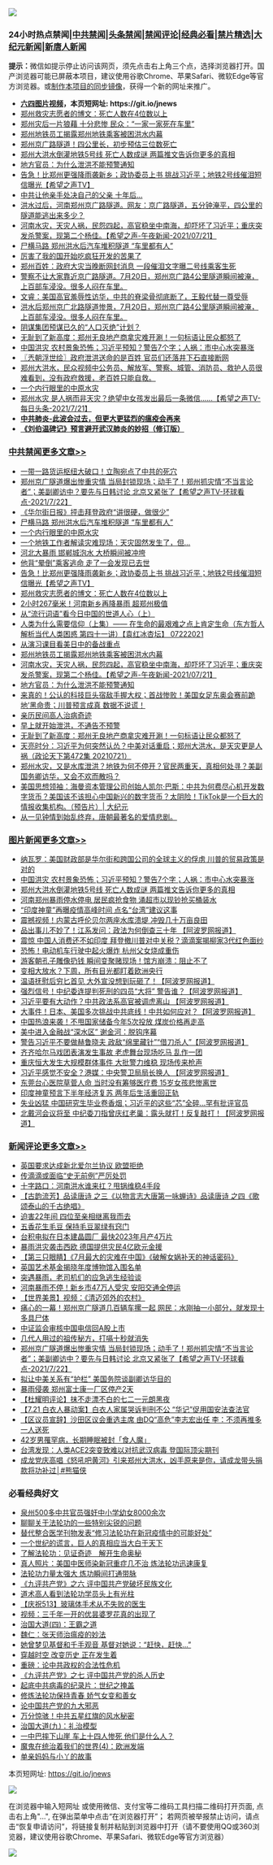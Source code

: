 ![](https://raw.githubusercontent.com/fqnews/bnews/master/64photo/fqnews-qr.jpg)

<div id="tt">
<h3>24小时热点禁闻|<a href="#%E4%B8%AD%E5%85%B1%E7%A6%81%E9%97%BB%E6%9B%B4%E5%A4%9A%E6%96%87%E7%AB%A0">中共禁闻</a>|<a href="#%E5%9B%BE%E7%89%87%E6%96%B0%E9%97%BB%E6%9B%B4%E5%A4%9A%E6%96%87%E7%AB%A0">头条禁闻</a>|<a href="#%E6%96%B0%E9%97%BB%E8%AF%84%E8%AE%BA%E6%9B%B4%E5%A4%9A%E6%96%87%E7%AB%A0">禁闻评论|<a href="#%E5%BF%85%E7%9C%8B%E7%BB%8F%E5%85%B8%E5%A5%BD%E6%96%87">经典必看|<a href="/video.md#%E7%A6%81%E7%89%87%E7%B2%BE%E9%80%89">禁片精选</a>|<a href="https://github.com/fqnews/djy/blob/master/gb/nf1351518.md#1">大纪元新闻</a>|<a href="https://github.com/fqnews/ntdtv/blob/master/gb/prog204.md#1">新唐人新闻</a></h3>
<div><b>提示：</b>微信如提示停止访问该网页，须先点击右上角三个点，选择浏览器打开。国产浏览器可能已屏蔽本项目，建议使用谷歌Chrome、苹果Safari、微软Edge等官方浏览器。或<a href="https://github.com/fqnews/bnews/blob/master/%E5%88%B6%E4%BD%9Cgit%E7%A6%81%E9%97%BB%E9%95%9C%E5%83%8F.md">制作本项目的同步镜像</a>，获得一个新的网址来推广。</div>
<ul>
<li><b><a href="http://d1.bdrive.tk/64.mp4" target="_blank">六四图片视频</a>，本页短网址: https://git.io/jnews</b></li>
<li><a href="/cbnews/20210722/1592162.md">郑州救灾志愿者的博文：死亡人数在4位数以上</a></li>
<li><a href="/cnnews/20210722/1592049.md">郑州灾后一片狼藉 十分悲惨 民众：“一家一家死在车里”</a></li>
<li><a href="/cbnews/20210722/1592011.md">郑州地铁员工揭露郑州地铁乘客被困洪水内幕</a></li>
<li><a href="/bannedvideo/20210722/1591936.md">郑州京广路隧道！四公里长，初步预估三位数死亡</a></li>
<li><a href="/topimagenews/20210722/1592091.md">郑州大洪水倒灌地铁5号线 死亡人数成谜 两篇推文告诉你更多的真相</a></li>
<li><a href="/cbnews/20210722/1591927.md">地方官员：为什么泄洪不能预警通知</a></li>
<li><a href="/comments/20210722/1592194.md">告急！比郑州更强降雨袭新乡；政协委员上书 挑战习近平；地铁2号线催泪短信曝光【希望之声TV】</a></li>
<li><a href="/cnnews/20210722/1591742.md">中共让他亲手处决自己的父亲 十年后...</a></li>
<li><a href="/bannedvideo/20210722/1592056.md">洪水过后，河南郑州京广路隧道。网友：京广路隧道，五分钟淹平，四公里的隧道能逃出来多少？</a></li>
<li><a href="/comments/20210722/1591976.md">河南水灾，天灾人祸，民怨四起，高官稳坐中南海，却吓坏了习近平；重庆突发杀警案，现第二个杨佳。【希望之声-午夜新闻-2021/07/21】</a></li>
<li><a href="/cbnews/20210722/1592270.md">尸横马路 郑州洪水后汽车堆积隧道 “车里都有人”</a></li>
<li><a href="/comments/20210722/1591912.md">厉害了我的国开始吃疯狂开发的苦果了</a></li>
<li><a href="/comments/20210722/1591990.md">郑州百姓：政府大灾当晚断网封消息 一段催泪文字曝二号线乘客生死</a></li>
<li><a href="/bannedvideo/20210722/1592133.md">警察不让大家靠近京广路隧道。7月20日，郑州京广路4公里隧道瞬间被淹，上百部车浸没。很多人闷在车里。</a></li>
<li><a href="/bannedvideo/20210722/1592096.md">文睿：美国高官羞辱性访华，中共的脊梁骨彻底断了，王毅代替一尊受辱</a></li>
<li><a href="/bannedvideo/20210722/1592125.md">洪水后郑州京广北路隧道惨景，7月20日，郑州京广路4公里隧道瞬间被淹，上百部车浸没。很多人闷在车里。</a></li>
<li><a href="/worldnews/usa/20210722/1592005.md">阴谋集团预谋已久的“人口灭绝”计划？</a></li>
<li><a href="/cbnews/20210722/1591848.md">无耻到了新高度：郑州无良地产商拿灾难开涮！一句标语让民众都怒了</a></li>
<li><a href="/topimagenews/20210722/1592198.md">中国洪灾 农村景象恐怖；习近平预知？警告7个字；人祸：市中心水突暴涨</a></li>
<li><a href="/ssgc/20210722/1591752.md">〖兲朝浮世绘〗政府泄洪送命的是百姓 官员们还落井下石直接断网</a></li>
<li><a href="/bannedvideo/20210722/1591996.md">郑州大洪水，民众视频中公务员、解放军、警察、城管、消防员、救护人员很难看到，没有政府救援，老百姓只能自救。</a></li>
<li><a href="/cbnews/20210722/1592259.md">一个内行眼里的中原水灾</a></li>
<li><a href="/comments/20210722/1591772.md">郑州水灾 是人祸而非天灾？绝望中女孩发出最后一条微信......【希望之声TV-每日头条-2021/7/21】</a></li>
<li><b><a href="/comments/20200211/1275071.md" target="_blank">中共肺炎-此波会过去，但更大更猛烈的瘟疫会再来</a></b></li>
<li><b><a href="/comments/20200207/1272816.md" target="_blank">《刘伯温碑记》预言避开武汉肺炎的妙招（修订版）</a></b></li>
</ul>
</div>

<div class="catlist">
<h3><a href="/cbnews/" target="_blank">中共禁闻</a><span><a href="/cbnews/" target="_blank" rel="nofollow">更多文章>></a></span></h3>
<ul>
<li><a href="/cbnews/20210723/1592419.md" target="_blank">一带一路货运枢纽大破口！立陶宛点了中共的死穴</a></li>
<li><a href="/comments/20210723/1592338.md" target="_blank">郑州京广隧道爆出惨重灾情 当局封锁现场；动手了！郑州抓灾情“不当言论者”；美副卿访中？要先与日韩讨论 北京又紧张了【希望之声TV-环球看点-2021/7/22】</a></li>
<li><a href="/cbnews/20210723/1592330.md" target="_blank">《华尔街日报》抨击拜登政府“讲很硬，做很少”</a></li>
<li><a href="/cbnews/20210722/1592270.md" target="_blank">尸横马路 郑州洪水后汽车堆积隧道 “车里都有人”</a></li>
<li><a href="/cbnews/20210722/1592259.md" target="_blank">一个内行眼里的中原水灾</a></li>
<li><a href="/cbnews/20210722/1592258.md" target="_blank">一个地铁工作者解读灾难现场：天灾固然发生了，但…</a></li>
<li><a href="/cbnews/20210722/1592231.md" target="_blank">河北大暴雨 邯郸城泡水 大桥瞬间被冲垮</a></li>
<li><a href="/cbnews/20210722/1592199.md" target="_blank">他背“晕倒”乘客逃命 走了一会发现已去世</a></li>
<li><a href="/comments/20210722/1592194.md" target="_blank">告急！比郑州更强降雨袭新乡；政协委员上书 挑战习近平；地铁2号线催泪短信曝光【希望之声TV】</a></li>
<li><a href="/cbnews/20210722/1592162.md" target="_blank">郑州救灾志愿者的博文：死亡人数在4位数以上</a></li>
<li><a href="/cbnews/20210722/1592130.md" target="_blank">2小时267毫米！河南新乡再降暴雨 超郑州极值</a></li>
<li><a href="/cbnews/20210722/1592033.md" target="_blank">从“流行词语”看今日中国的世道人心（上）</a></li>
<li><a href="/comments/20210722/1592100.md" target="_blank">人类为什么需要信仰（上集）——  在生命的最艰难之点上肯定生命（东方哲人解析当代人类困惑  第四十一讲）【袁红冰杏坛】 07222021</a></li>
<li><a href="/comments/20210722/1592060.md" target="_blank">从演习课目看美日中的备战重点</a></li>
<li><a href="/cbnews/20210722/1592011.md" target="_blank">郑州地铁员工揭露郑州地铁乘客被困洪水内幕</a></li>
<li><a href="/comments/20210722/1591976.md" target="_blank">河南水灾，天灾人祸，民怨四起，高官稳坐中南海，却吓坏了习近平；重庆突发杀警案，现第二个杨佳。【希望之声-午夜新闻-2021/07/21】</a></li>
<li><a href="/cbnews/20210722/1591927.md" target="_blank">地方官员：为什么泄洪不能预警通知</a></li>
<li><a href="/comments/20210722/1591915.md" target="_blank">来真的！公认的科技巨头宿敌手握大权；首战惨败！美国女足东奥会赛前跪地’黑命贵；川普预言成真 数据不说谎！</a></li>
<li><a href="/cbnews/20210722/1591904.md" target="_blank">亲历民间高人治病奇迹</a></li>
<li><a href="/cbnews/20210722/1591871.md" target="_blank">早上就开始泄洪，不通告不预警</a></li>
<li><a href="/cbnews/20210722/1591848.md" target="_blank">无耻到了新高度：郑州无良地产商拿灾难开涮！一句标语让民众都怒了</a></li>
<li><a href="/cbnews/20210722/1591847.md" target="_blank">天亮时分：习近平为何突然认怂？中美对话重启；郑州大洪水，是天灾更是人祸（政论天下第472集 20210721）</a></li>
<li><a href="/comments/20210722/1591811.md" target="_blank">郑州水灾，又是水库泄洪？地铁为何不停开？官民两重天，真相何处寻？美副国务卿访华，又会不欢而散吗？</a></li>
<li><a href="/cbnews/20210722/1591810.md" target="_blank">美国思想领袖：海曼资本管理公司创始人凯尔‧巴斯：中共为何费尽心机开发数字货币？美国该不该担心中国新兴的数字货币？太阴险！TikTok是一个巨大的情报收集机构。（预告片）| 大纪元</a></li>
<li><a href="/comments/20210722/1591794.md" target="_blank">从一见钟情到始乱终弃，唐朝最著名的爱情悲剧。</a></li>

</ul>
</div>
<div class="catlist">
<h3><a href="/topimagenews/" target="_blank">图片新闻</a><span><a href="/topimagenews/" target="_blank" rel="nofollow">更多文章>></a></span></h3>
<ul>
<li><a href="/topimagenews/20210722/1592290.md" target="_blank">纳瓦罗：美国财政部是华尔街和跨国公司的全球主义的俘虏 川普的贸易政策是对的</a></li>
<li><a href="/topimagenews/20210722/1592198.md" target="_blank">中国洪灾 农村景象恐怖；习近平预知？警告7个字；人祸：市中心水突暴涨</a></li>
<li><a href="/topimagenews/20210722/1592091.md" target="_blank">郑州大洪水倒灌地铁5号线 死亡人数成谜 两篇推文告诉你更多的真相</a></li>
<li><a href="/topimagenews/20210722/1591665.md" target="_blank">河南郑州暴雨停水停电 居民疯抢食物 涌超市以现钞抢买桶装水</a></li>
<li><a href="/topimagenews/20210719/1590068.md" target="_blank">“印度神童”再曝疫情高峰时间 点名“台湾”建议这事</a></li>
<li><a href="/topimagenews/20210719/1590055.md" target="_blank">震撼视频！内蒙古呼伦贝尔两座水库溃堤 冲毁几十万亩良田</a></li>
<li><a href="/topimagenews/20210719/1589964.md" target="_blank">品出事儿不妙了！江系发问：政法为何倒查三十年 【阿波罗网报道】</a></li>
<li><a href="/topimagenews/20210719/1589755.md" target="_blank">震惊 中国人消费还不如印度 拜登撤川普对中关税？滴滴案揭柳家3代红色面纱</a></li>
<li><a href="/topimagenews/20210719/1589727.md" target="_blank">恐怖！电动机车行驶中起火爆炸 杭州父女烧成重伤</a></li>
<li><a href="/topimagenews/20210719/1589716.md" target="_blank">游客朝孔子雕像扔钱 瞬间变聚赌现场！馆方崩溃：阻止不了</a></li>
<li><a href="/topimagenews/20210718/1589658.md" target="_blank">变相大放水？下周，所有目光都盯着欧洲央行</a></li>
<li><a href="/topimagenews/20210718/1589531.md" target="_blank">温语抚慰后穷匕首见 大外宣没想到玩砸了！【阿波罗网报道】</a></li>
<li><a href="/topimagenews/20210718/1589472.md" target="_blank">强烈信号！中纪委连提判死刑的四员“大将” 警告谁？【阿波罗网报道】</a></li>
<li><a href="/topimagenews/20210717/1588988.md" target="_blank">习近平要有大动作？中共政法系高官被调虎离山 【阿波罗网报道】</a></li>
<li><a href="/topimagenews/20210717/1588839.md" target="_blank">大事件！日本、美国多次挑战中共底线！中共如何应对？【阿波罗网报道】</a></li>
<li><a href="/topimagenews/20210717/1588653.md" target="_blank">中国热浪来袭！不甩国家储备今年5次投放 煤炭价格再走高</a></li>
<li><a href="/topimagenews/20210716/1587997.md" target="_blank">美中进入金融战“深水区” 谢金河：脱钩序幕</a></li>
<li><a href="/topimagenews/20210715/1587586.md" target="_blank">警告习近平不要做赫鲁晓夫 政敌“绵里藏针”“借刀杀人”【阿波罗网报道】</a></li>
<li><a href="/topimagenews/20210715/1587554.md" target="_blank">齐齐哈尔马戏团表演发生事故 老虎舞台现场吃马 乱作一团</a></li>
<li><a href="/topimagenews/20210715/1587536.md" target="_blank">重庆恒大发生大规模群体事件 大批警力维稳 现场传来枪声</a></li>
<li><a href="/topimagenews/20210715/1587502.md" target="_blank">习近平感觉不安全？港媒：中央警卫局局长换人 【阿波罗网报道】</a></li>
<li><a href="/topimagenews/20210715/1587324.md" target="_blank">东莞台心医院草菅人命 当时没有筹够医疗费 15岁女孩悲惨离世</a></li>
<li><a href="/topimagenews/20210715/1587248.md" target="_blank">印度神童预言下半年经济复苏 两年后生活重回正轨</a></li>
<li><a href="/topimagenews/20210714/1587052.md" target="_blank">失业凶猛 中国研究生毕业卷香烟；习近平的这些“芯”全碎&#8230;罕有批评官员</a></li>
<li><a href="/topimagenews/20210714/1586860.md" target="_blank">北戴河会议将至 中纪委刀指曾庆红老巢：露头就打！反复敲打！【阿波罗网报道】</a></li>

</ul>
</div>
<div class="catlist">
<h3><a href="/comments/" target="_blank">新闻评论</a><span><a href="/comments/" target="_blank" rel="nofollow">更多文章>></a></span></h3>
<ul>
<li><a href="/comments/20210723/1592439.md" target="_blank">英国要求达成新北爱尔兰协议 欧盟拒绝</a></li>
<li><a href="/comments/20210723/1592425.md" target="_blank">传滴滴或面临“史无前例”严厉处罚</a></li>
<li><a href="/comments/20210723/1592420.md" target="_blank">十字路口：河南洪水谁来扛？甩锅维稳4手段</a></li>
<li><a href="/comments/20210723/1592418.md" target="_blank">【古韵流芳】品读唐诗 之三《以物言志大唐第一咏蝉诗》品读唐诗 之四《歌颂泰山的千古绝唱》</a></li>
<li><a href="/comments/20210723/1592417.md" target="_blank">迫害22年间 四位至亲相继离我而去</a></li>
<li><a href="/comments/20210723/1592416.md" target="_blank">五香花生毛豆 保持毛豆翠绿有窍门</a></li>
<li><a href="/comments/20210723/1592402.md" target="_blank">台积电拟在日本建晶圆厂 最快2023年月产4万片</a></li>
<li><a href="/comments/20210723/1592396.md" target="_blank">暴雨洪灾袭击西欧 德国提供灾民4亿欧元金援</a></li>
<li><a href="/comments/20210723/1592395.md" target="_blank">【第三只眼睛】《7月最大的灾难在中国》《破解女娲补天的神话密码》</a></li>
<li><a href="/comments/20210723/1592394.md" target="_blank">英国艺术基金揭晓年度博物馆入围名单</a></li>
<li><a href="/comments/20210723/1592393.md" target="_blank">突遇暴雨，老司机们的应急逃生经验谈</a></li>
<li><a href="/comments/20210723/1592369.md" target="_blank">河南暴雨不停！新乡市47万人受灾 安阳交通全停运</a></li>
<li><a href="/comments/20210723/1592368.md" target="_blank">【世界美景】视频：《清迈郊外的农村》</a></li>
<li><a href="/comments/20210723/1592353.md" target="_blank">痛心的一幕！郑州京广隧道几百辆车摞一起 网民：水刚抽一小部分，就发现十多具尸体</a></li>
<li><a href="/comments/20210723/1592344.md" target="_blank">中证监会审核中国电信回A股上市</a></li>
<li><a href="/comments/20210723/1592343.md" target="_blank">几代人用过的祖传秘方，打嗝十秒就消失</a></li>
<li><a href="/comments/20210723/1592338.md" target="_blank">郑州京广隧道爆出惨重灾情 当局封锁现场；动手了！郑州抓灾情“不当言论者”；美副卿访中？要先与日韩讨论 北京又紧张了【希望之声TV-环球看点-2021/7/22】</a></li>
<li><a href="/comments/20210723/1592315.md" target="_blank">拟让中美关系有“护栏” 美国务院谈副卿访华目的</a></li>
<li><a href="/comments/20210723/1592314.md" target="_blank">暴雨侵袭 郑州富士康一厂区停产2天</a></li>
<li><a href="/comments/20210723/1592311.md" target="_blank">【杜耀明评论】抹不走漂不白的七二一元朗黑夜</a></li>
<li><a href="/comments/20210723/1592307.md" target="_blank">【7.21 白衣人暴动案】白衣人家属哭诉判刑不公 “华记”促用国安法查法官</a></li>
<li><a href="/comments/20210723/1592306.md" target="_blank">【区议员宣辞】沙田区议会重选主席 由DQ“高危”李志宏出任 李：不须再推多一人送死</a></li>
<li><a href="/comments/20210722/1592297.md" target="_blank">42岁男罹罕病，长期睡眠被封「食人魔」</a></li>
<li><a href="/comments/20210722/1592296.md" target="_blank">台湾发现：人类ACE2突变致难以对抗武汉病毒 登国际顶尖期刊</a></li>
<li><a href="/comments/20210722/1592291.md" target="_blank">成龙党庆高唱《怒吼吧黄河》引来郑州大洪水，凶手原来是你，请成龙带头捐款将功补过│#熊猫侠</a></li>

</ul>
</div>

<div class="catlist">
<h3>必看经典好文</h3>
<ul>
<li><a href="/comments/20200704/783272.md" target="_blank">泉州500多中共官员强奸中小学幼女8000余次</a></li>
<li><a href="/comments/20190417/1114875.md" target="_blank">聊聊关于法轮功的一些特别尖锐的问题</a></li>
<li><a href="/comments/20210403/1518906.md" target="_blank">替代整合医学刊物发表“修习法轮功在新冠疫情中的可能好处”</a></li>
<li><a href="/comments/20200621/1348067.md" target="_blank">一个世纪的谎言，巨人的真相应当大白于天下</a></li>
<li><a href="/comments/20200307/1289968.md" target="_blank">了解法轮功：见证奇迹　解开生命奥秘</a></li>
<li><a href="/comments/20210215/1487728.md" target="_blank">真人照片：美国中医师染新冠重症几不治 炼法轮功迅速康复</a></li>
<li><a href="/cbnews/20200816/1381005.md" target="_blank">法轮功力量太强大 炼功瞬间打通带脉</a></li>
<li><a href="/bookonline/20131116/201050.md" target="_blank">《九评共产党》之六 评中国共产党破坏民族文化</a></li>
<li><a href="/comments/20200227/1284657.md" target="_blank">道术高人看到法轮功学员头上有光柱</a></li>
<li><a href="/cbnews/20210526/1554325.md" target="_blank">【庆祝513】玻璃体手术从不失败的医生</a></li>
<li><a href="/aomi/qiwen/20151223/484507.md" target="_blank">视频：三千年一开的优昙婆罗花真的出现了</a></li>
<li><a href="/cbnews/20180310/912637.md" target="_blank">治国大道(四)：王霸之道</a></li>
<li><a href="/comments/20200224/1282494.md" target="_blank">魏仁：张天师治瘟疫的妙法</a></li>
<li><a href="/cnnews/20210420/1529760.md" target="_blank">她曾梦见基督和千手观音 基督对她说：“赶快，赶快…”</a></li>
<li><a href="/comments/20200626/1259925.md" target="_blank">穿越时空 改变历史 正在发生着</a></li>
<li><a href="/comments/20200705/783271.md" target="_blank">重磅：论中共政权的合法性危机</a></li>
<li><a href="/bookonline/20131116/201048.md" target="_blank">《九评共产党》之七 评中国共产党的杀人历史</a></li>
<li><a href="/comments/20200702/1354076.md" target="_blank">起底中共病毒的纪录片：世纪之掩盖</a></li>
<li><a href="/cbnews/20210720/1590052.md" target="_blank">修炼法轮功保持青春 娇气女变和善女</a></li>
<li><a href="/comments/20200717/1361899.md" target="_blank">论中国共产党的九大邪恶</a></li>
<li><a href="/ccpdope/20210708/1583079.md" target="_blank">万分惊骇！中共五星红旗的风水秘密</a></li>
<li><a href="/cbnews/20180315/914943.md" target="_blank">治国大道(九)：礼治模型</a></li>
<li><a href="/cbnews/20200611/1343057.md" target="_blank">一中巴摔下山崖 车上十四人惨死 他们是什么人？</a></li>
<li><a href="/topimagenews/20180522/946266.md" target="_blank">魔鬼在统治着我们的世界(4)：欧洲发端</a></li>
<li><a href="/cbnews/20210518/1548912.md" target="_blank">单亲妈妈与小丫的故事</a></li>

</ul>
</div>

本页短网址: https://git.io/jnews

![](https://raw.githubusercontent.com/fqnews/bnews/master/64photo/fqnews-qr.jpg)

在浏览器中输入短网址 或使用微信、支付宝等二维码工具扫描二维码打开页面, 点击右上角"...", 在弹出菜单中点击“在浏览器打开”； 若网页被举报禁止访问，请点击“恢复申请访问”，将链接复制并粘贴到浏览器中打开（请不要使用QQ或360浏览器，建议使用谷歌Chrome、苹果Safari、微软Edge等官方浏览器）

![](https://raw.githubusercontent.com/fqnews/bnews/master/64photo/wx.jpg)